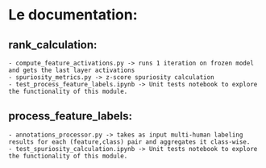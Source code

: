 # Le documentation:    

## rank_calculation:
	- compute_feature_activations.py -> runs 1 iteration on frozen model and gets the last layer activations     
	- spuriosity_metrics.py -> z-score spuriosity calculation         
	- test_process_feature_labels.ipynb -> Unit tests notebook to explore the functionality of this module.      
## process_feature_labels:        
    - annotations_processor.py -> takes as input multi-human labeling results for each (feature,class) pair and aggregates it class-wise.          
	- test_spuriosity_calculation.ipynb -> Unit tests notebook to explore the functionality of this module.      
